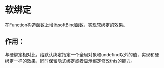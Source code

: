 # 软绑定
在Function构造函数上增添softBind函数，实现软绑定的效果。

## 作用：
与硬绑定相对比，给默认绑定指定一个全局对象和undefind以外的值，实现和硬绑定一样的效果，同时保留隐式绑定或者显示绑定修改this的能力。
